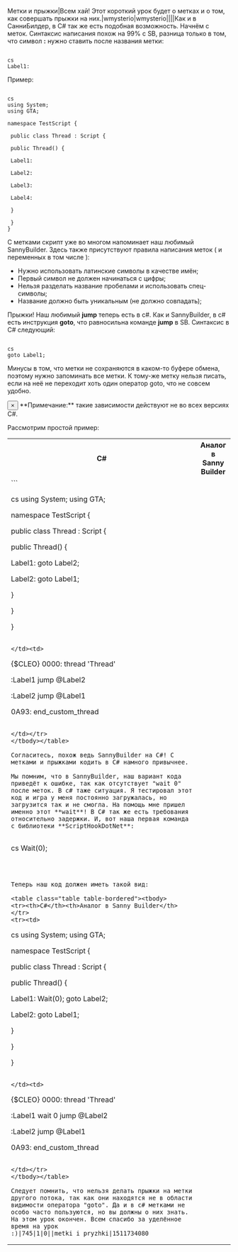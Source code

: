Метки и прыжки|Всем хай! Этот короткий урок будет о метках и о том, как совершать прыжки на них.|wmysterio|wmysterio||||Как и в СанниБилдер, в C# так же есть подобная возможность. Начнём с меток. Синтаксис написания похож на 99% с SB, разница только в том, что символ **:** нужно ставить после названия метки:


```

cs
Label1:
```



Пример:


```

cs
using System;
using GTA;

namespace TestScript {

 public class Thread : Script {

 public Thread() {

 Label1:

 Label2:

 Label3: 
 
 Label4:

 }

 }
}
```



С метками скрипт уже во многом напоминает наш любимый SannyBuilder. Здесь также присутствуют правила написания меток ( и переменных в том числе ):


- Нужно использовать латинские символы в качестве имён;
- Первый символ не должен начинаться с цифры;
- Нельзя разделать название пробелами и использовать спец-символы;
- Название должно быть уникальным (не должно совпадать);


Прыжки! Наш любимый **jump** теперь есть в c#. Как и SannyBuilder, в c# есть инструкция **goto**, что равносильна команде **jump** в SB. Синтаксис в C# следующий:


```

cs
goto Label1;
```



Минусы в том, что метки не сохраняются в каком-то буфере обмена, поэтому нужно запоминать все метки. К тому-же метку нельзя писать, если на неё не переходит хоть один оператор goto, что не совсем удобно.

<div class="alert alert-warning alert-dismissible" role="alert">
 <button type="button" class="close" data-dismiss="alert" aria-label="Close"><span aria-hidden="true">&times;</span></button>
**Примечание:** такие зависимости действуют не во всех версиях C#.
</div>

Рассмотрим простой пример:

<table class="table table-bordered"><tbody>
<tr><th>C#</th><th>Аналог в Sanny Builder</th></tr>
<tr><td>
```

cs
using System;
using GTA;

namespace TestScript {

 public class Thread : Script {

 public Thread() {

 Label1:
 goto Label2;

 Label2:
 goto Label1;

 }

 }

}
```

</td><td>
```

{$CLEO}
0000:
thread 'Thread'

:Label1
jump @Label2

:Label2
jump @Label1

0A93: end_custom_thread
```

</td></tr>
</tbody></table>

Согласитесь, похож ведь SannyBuilder на C#! С метками и прыжками кодить в C# намного привычнее.

Мы помним, что в SannyBuilder, наш вариант кода приведёт к ошибке, так как отсутствует "wait 0" после меток. В c# таже ситуация. Я тестировал этот код и игра у меня постоянно загружалась, но загрузится так и не смогла. На помощь мне пришел именно этот **wait**! В C# так же есть требования относительно задержки. И, вот наша первая команда с библиотеки **ScriptHookDotNet**:


```

cs
Wait(0);
```



Теперь наш код должен иметь такой вид:

<table class="table table-bordered"><tbody>
<tr><th>C#</th><th>Аналог в Sanny Builder</th></tr>
<tr><td>
```

cs
using System;
using GTA;

namespace TestScript {

 public class Thread : Script {

 public Thread() {

 Label1:
 Wait(0);
 goto Label2;

 Label2:
 goto Label1;

 }

 }

}
```

</td><td>
```

{$CLEO}
0000:
thread 'Thread'

:Label1
wait 0
jump @Label2

:Label2
jump @Label1

0A93: end_custom_thread
```

</td></tr>
</tbody></table>

Следует помнить, что нельзя делать прыжки на метки другого потока, так как они находятся не в области видимости оператора "goto". Да и в c# метками не особо часто пользуются, но вы должны о них знать. На этом урок окончен. Всем спасибо за уделённое время на урок :)|745|1|0||metki_i_pryzhki|1511734080